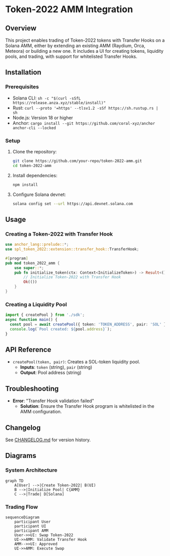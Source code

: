 # Token-2022 AMM Integration

## Overview
This project enables trading of Token-2022 tokens with Transfer Hooks on a Solana AMM, either by extending an existing AMM (Raydium, Orca, Meteora) or building a new one. It includes a UI for creating tokens, liquidity pools, and trading, with support for whitelisted Transfer Hooks.

## Installation
### Prerequisites
- Solana CLI: `sh -c "$(curl -sSfL https://release.anza.xyz/stable/install)"`
- Rust: `curl --proto '=https' --tlsv1.2 -sSf https://sh.rustup.rs | sh`
- Node.js: Version 18 or higher
- Anchor: `cargo install --git https://github.com/coral-xyz/anchor anchor-cli --locked`

### Setup
1. Clone the repository:
   ```bash
   git clone https://github.com/your-repo/token-2022-amm.git
   cd token-2022-amm
   ```
2. Install dependencies:
   ```bash
   npm install
   ```
3. Configure Solana devnet:
   ```bash
   solana config set --url https://api.devnet.solana.com
   ```

## Usage
### Creating a Token-2022 with Transfer Hook
```rust
use anchor_lang::prelude::*;
use spl_token_2022::extension::transfer_hook::TransferHook;

#[program]
pub mod token_2022_amm {
    use super::*;
    pub fn initialize_token(ctx: Context<InitializeToken>) -> Result<()> {
        // Initialize Token-2022 with Transfer Hook
        Ok(())
    }
}
```

### Creating a Liquidity Pool
```typescript
import { createPool } from './sdk';
async function main() {
  const pool = await createPool({ token: 'TOKEN_ADDRESS', pair: 'SOL' });
  console.log(`Pool created: ${pool.address}`);
}
```

## API Reference
- `createPool(token, pair)`: Creates a SOL-token liquidity pool.
  - **Inputs**: `token` (string), `pair` (string)
  - **Output**: Pool address (string)

## Troubleshooting
- **Error**: "Transfer Hook validation failed"
  - **Solution**: Ensure the Transfer Hook program is whitelisted in the AMM configuration.

## Changelog
See [CHANGELOG.md](#changelog) for version history.

## Diagrams
### System Architecture
```mermaid
graph TD
    A[User] -->|Create Token-2022| B(UI)
    B -->|Initialize Pool| C{AMM}
    C -->|Trade| D[Solana]
```

### Trading Flow
```mermaid
sequenceDiagram
    participant User
    participant UI
    participant AMM
    User->>UI: Swap Token-2022
    UI->>AMM: Validate Transfer Hook
    AMM-->>UI: Approved
    UI->>AMM: Execute Swap
```
